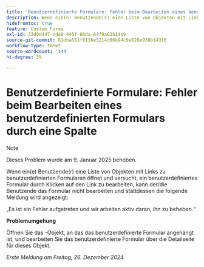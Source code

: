 ```yaml
---
title: 'Benutzerdefinierte Formulare: Fehler beim Bearbeiten eines benutzerdefinierten Formulars durch eine Spalte'
description: Wenn ein(e) Benutzende(r) eine Liste von Objekten mit Links zu benutzerdefinierten Formularen öffnet und versucht, ein benutzerdefiniertes Formular zu bearbeiten, indem er/sie auf den Link klickt, kann der/die Benutzende das Formular nicht bearbeiten und eine Fehlermeldung wird angezeigt. Eine Problemumgehung ist verfügbar
hidefromtoc: true
feature: Custom Forms
exl-id: 33d0d447-cde0-445f-80da-64f9a63814e9
source-git-commit: 81dba561f8116e5214d06b94c9a620e938b14310
workflow-type: tm+mt
source-wordcount: '144'
ht-degree: 3%

---
```


# Benutzerdefinierte Formulare: Fehler beim Bearbeiten eines benutzerdefinierten Formulars durch eine Spalte

>[!NOTE]
>
>Dieses Problem wurde am 9. Januar 2025 behoben.

Wenn ein(e) Benutzende(r) eine Liste von Objekten mit Links zu benutzerdefinierten Formularen öffnet und versucht, ein benutzerdefiniertes Formular durch Klicken auf den Link zu bearbeiten, kann der/die Benutzende das Formular nicht bearbeiten und stattdessen die folgende Meldung wird angezeigt:

„Es ist ein Fehler aufgetreten und wir arbeiten aktiv daran, ihn zu beheben.“

**Problemumgehung**

Öffnen Sie das -Objekt, an das das benutzerdefinierte Formular angehängt ist, und bearbeiten Sie das benutzerdefinierte Formular über die Detailseite für dieses Objekt.

_Erste Meldung am Freitag, 26. Dezember 2024._
